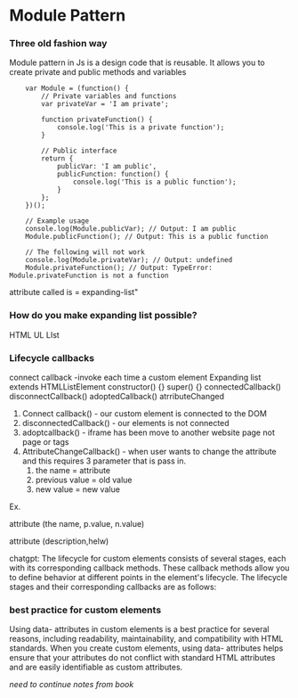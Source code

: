 # Module Pattern 

### Three old fashion way

Module pattern in Js is a design code that is reusable. It allows you to create private and public methods and variables

        var Module = (function() {
            // Private variables and functions
            var privateVar = 'I am private';

            function privateFunction() {
                console.log('This is a private function');
            }

            // Public interface
            return {
                publicVar: 'I am public',
                publicFunction: function() {
                    console.log('This is a public function');
                }
            };
        })();

        // Example usage
        console.log(Module.publicVar); // Output: I am public
        Module.publicFunction(); // Output: This is a public function

        // The following will not work
        console.log(Module.privateVar); // Output: undefined
        Module.privateFunction(); // Output: TypeError: Module.privateFunction is not a function


attribute called is = 
expanding-list"

### How do you make expanding list possible? 

HTML UL LIst

### Lifecycle callbacks

connect callback -invoke each time a custom element
Expanding list extends HTMLListElement 
    constructor() {}
    super() {}
        connectedCallback() 
        disconnectCallback()
        adoptedCallback()
        atrributeChanged

1. Connect callback() - our custom element is connected to the DOM
2. disconnectedCallback() - our elements is not connected
3. adoptcallback() - iframe has been move to another website page not page or tags
4. AttributeChangeCallback() - when user wants to change the attribute and this requires 3 parameter that is pass in. 
    1. the name = attribute
    2. previous value = old value
    3. new value = new value

Ex. 

attribute (the name, p.value, n.value)

attribute (description,helw)

chatgpt: 
The lifecycle for custom elements consists of several stages, each with its corresponding callback methods. These callback methods allow you to define behavior at different points in the element's lifecycle. The lifecycle stages and their corresponding callbacks are as follows:

### best practice for custom elements

Using data- attributes in custom elements is a best practice for several reasons, including readability, maintainability, and compatibility with HTML standards. When you create custom elements, using data- attributes helps ensure that your attributes do not conflict with standard HTML attributes and are easily identifiable as custom attributes.


*need to continue notes from book*

